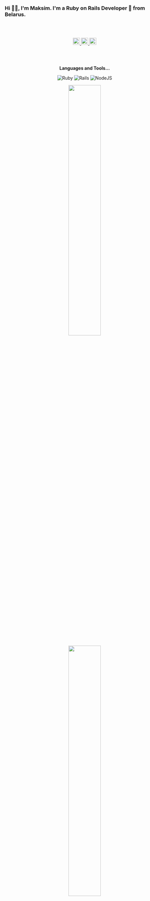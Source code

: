 ### Hi 🙋‍♂️, I'm Maksim. I'm a Ruby on Rails Developer 🚀 from Belarus.
<br />
<br />

<p align="center">
  <a href="https://t.me/cos404">
    <img alt="Telegram" width="22px" src="https://cdn.jsdelivr.net/npm/simple-icons@v3/icons/telegram.svg" />
  </a> <a href="https://www.instagram.com/cosmos404/">
    <img alt="Instagram" width="22px" src="https://cdn.jsdelivr.net/npm/simple-icons@v3/icons/instagram.svg" />
  </a> <a href="https://www.linkedin.com/in/khvashchynski/">
    <img alt="Instagram" width="22px" src="https://cdn.jsdelivr.net/npm/simple-icons@v3/icons/linkedin.svg" />
  </a>
</p>

<br />
<br />

<p align="center"><b>Languages and Tools...</b></p>

<p align="center">
 <img alt="Ruby" src="https://img.shields.io/badge/ruby-%23CC342D.svg?style=for-the-badge&logo=ruby&logoColor=white"/> <img alt="Rails" src="https://img.shields.io/badge/rails-%23CC0000.svg?style=for-the-badge&logo=ruby-on-rails&logoColor=white"/> <img alt="NodeJS" src="https://img.shields.io/badge/node.js-%2343853D.svg?style=for-the-badge&logo=node-dot-js&logoColor=white"/>
</p>

<p align="center">
  <a href="https://github.com/cos404">
    <img width="45%" src="https://github-readme-stats.vercel.app/api/wakatime?username=cos404&layout=compact&show_icons=true&hide=contribs,prs&cache_seconds=86400&theme=prussian" />
  </a>
</p>

<p align="center">
  <a href="https://github.com/cos404">
    <img width="45%" src="https://github-readme-stats.vercel.app/api?username=cos404&show_icons=true&hide=contribs,prs&cache_seconds=86400&theme=prussian" />
  </a>
</p>
